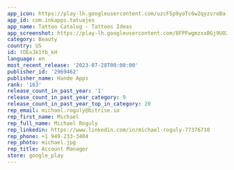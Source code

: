 ```yaml
---
app_icon: https://play-lh.googleusercontent.com/uzcF5p9yoTc6w2qyzvroBa-uL-MWUEotX2J6goH0QYQa77SMHdHrc1ZIPcmAj54YaH1o
app_id: com.inkapps.tatuajes
app_name: Tattoo Catalog - Tattoos Ideas
app_screenshot: https://play-lh.googleusercontent.com/8FPFwgmzxxBGj9UO2ppEJE9Z95JC2WDC-TwqEczq3_xxuuEIo3AlNqrdTLnhsuotk-RK
category: Beauty
country: US
id: tOExJk1Yb_kH
language: en
most_recent_release: '2023-07-28T00:00:00'
publisher_id: '2969462'
publisher_name: Hande Apps
rank: '163'
release_count_in_past_year: '1'
release_count_in_past_year_category: 9
release_count_in_past_year_top_in_category: 20
rep_email: michael.roguly@bitrise.io
rep_first_name: Michael
rep_full_name: Michael Roguly
rep_linkedin: https://www.linkedin.com/in/michael-roguly-77376710
rep_phone: +1 949-233-3404
rep_photo: michael.jpg
rep_title: Account Manager
store: google_play
---
```

